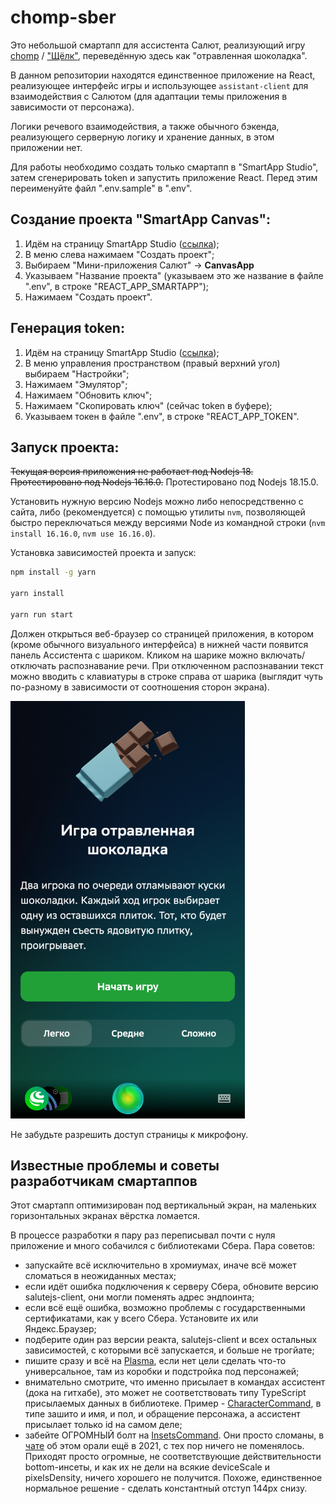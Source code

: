 # chomp-sber

Это небольшой смартапп для ассистента Салют, реализующий игру [chomp](https://en.wikipedia.org/wiki/Chomp) / ["Щёлк"](https://ru.wikipedia.org/wiki/%D0%A9%D1%91%D0%BB%D0%BA),
переведённую здесь как "отравленная шоколадка". 

В данном репозитории находятся единственное приложение на React, реализующее интерфейс игры и использующее
`assistant-client` для взаимодействия с Салютом (для адаптации темы приложения в зависимости от персонажа).

Логики речевого взаимодействия, а также обычного бэкенда, реализующего серверную логику и хранение данных,
в этом приложении нет.

Для работы необходимо создать только смартапп в "SmartApp Studio", затем сгенерировать token и запустить приложение React.
Перед этим переименуйте файл ".env.sample" в ".env".

## Создание проекта "SmartApp Canvas":

1. Идём на страницу SmartApp Studio ([ссылка](https://developers.sber.ru/studio/));
2. В меню слева нажимаем "Создать проект";
3. Выбираем "Мини-приложения Салют" -> **CanvasApp**
4. Указываем "Название проекта" (указываем это же название в файле ".env", в строке "REACT_APP_SMARTAPP");
5. Нажимаем "Создать проект".

## Генерация token:

1. Идём на страницу SmartApp Studio ([ссылка](https://developers.sber.ru/studio/));
2. В меню управления пространством (правый верхний угол) выбираем "Настройки";
3. Нажимаем "Эмулятор";
4. Нажимаем "Обновить ключ";
5. Нажимаем "Скопировать ключ" (сейчас token в буфере);
6. Указываем токен в файле ".env", в строке "REACT_APP_TOKEN".
               

## Запуск проекта:

~~Текущая версия приложения не работает под Nodejs 18. Протестировано под Nodejs 16.16.0.~~
Протестировано под Nodejs 18.15.0.

Установить нужную версию Nodejs можно либо непосредственно с сайта, либо (рекомендуется) с помощью утилиты `nvm`,
позволяющей быстро переключаться между версиями Node из командной строки (`nvm install 16.16.0`, `nvm use 16.16.0`).

Установка зависимостей проекта и запуск:

```bash
npm install -g yarn

yarn install

yarn run start
```

Должен открыться веб-браузер со страницей приложения, в котором (кроме обычного визуального интерфейса)
в нижней части появится панель Ассистента с шариком. Кликом на шарике можно включать/отключать распознавание речи.
При отключенном распознавании текст можно вводить с клавиатуры в строке справа от шарика (выглядит чуть по-разному в
зависимости от соотношения сторон экрана).

<img alt="скриншот приложения" src="doc/screen.png" width="375">

Не забудьте разрешить доступ страницы к микрофону.

## Известные проблемы и советы разработчикам смартаппов

Этот смартапп оптимизирован под вертикальный экран, на маленьких горизонтальных экранах вёрстка ломается.

В процессе разработки я пару раз переписывал почти с нуля приложение и много собачился с библиотеками Сбера. Пара советов:
- запускайте всё исключительно в хромиумах, иначе всё может сломаться в неожиданных местах;
- если идёт ошибка подключения к серверу Сбера, обновите версию salutejs-client, они могли поменять адрес эндпоинта;
- если всё ещё ошибка, возможно проблемы с государственными сертификатами, как у всего Сбера. Установите их или Яндекс.Браузер;
- подберите один раз версии реакта, salutejs-client и всех остальных зависимостей, с которыми всё запускается, и больше не трогйате;
- пишите сразу и всё на [Plasma](https://plasma.sberdevices.ru/ui/), если нет цели сделать что-то универсальное, 
там из коробки и подстройка под персонажей;
- внимательно смотрите, что именно присылает в командах ассистент (дока на гитхабе), это может не соответствовать типу
TypeScript присылаемых данных в библиотеке. Пример - [CharacterCommand](https://github.com/salute-developers/salutejs-client#AssistantCharacterCommand),
в типе зашито и имя, и пол, и обращение персонажа, а ассистент присылает только id на самом деле;
- забейте ОГРОМНЫЙ болт на [InsetsCommand](https://github.com/salute-developers/salutejs-client#AssistantInsetsCommand).
Они просто сломаны, в [чате](https://t.me/smartmarket_community) об этом орали ещё в 2021, с тех пор ничего не поменялось.
Приходят просто огромные, не соответствующие действительности bottom-инсеты, и как их не дели на всякие deviceScale и
pixelsDensity, ничего хорошего не получится. Похоже, единственное нормальное решение - сделать константный отступ 144px снизу.
